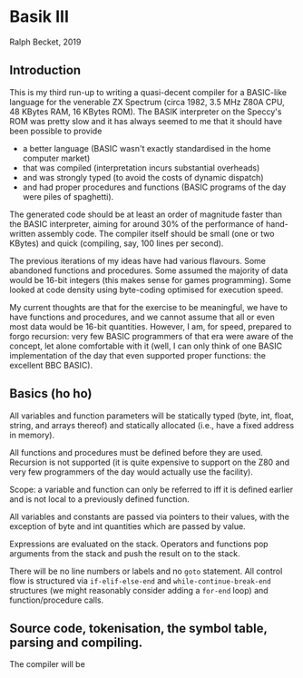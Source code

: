 # Basik III

Ralph Becket, 2019

## Introduction

This is my third run-up to writing a quasi-decent compiler for a BASIC-like language for the venerable ZX Spectrum (circa 1982, 3.5 MHz Z80A CPU, 48 KBytes RAM, 16 KBytes ROM).  The BASIK interpreter on the Speccy's ROM was pretty slow and it has always seemed to me that it should have been possible to provide
* a better language (BASIC wasn't exactly standardised in the home computer market)
* that was compiled (interpretation incurs substantial overheads)
* and was strongly typed (to avoid the costs of dynamic dispatch)
* and had proper procedures and functions (BASIC programs of the day were piles of spaghetti).

The generated code should be at least an order of magnitude faster than the BASIC interpreter, aiming for around 30% of the performance of hand-written assembly code.  The compiler itself should be small (one or two KBytes) and quick (compiling, say, 100 lines per second).

The previous iterations of my ideas have had various flavours.  Some abandoned functions and procedures.  Some assumed the majority of data would be 16-bit integers (this makes sense for games programming).  Some looked at code density using byte-coding optimised for execution speed.

My current thoughts are that for the exercise to be meaningful, we have to have functions and procedures, and we cannot assume that all or even most data would be 16-bit quantities.  However, I am, for speed, prepared to forgo recursion: very few BASIC programmers of that era were aware of the concept, let alone comfortable with it (well, I can only think of one BASIC implementation of the day that even supported proper functions: the excellent BBC BASIC).

## Basics (ho ho)

All variables and function parameters will be statically typed (byte, int, float, string, and arrays thereof) and statically allocated (i.e., have a fixed address in memory).

All functions and procedures must be defined before they are used.  Recursion is not supported (it is quite expensive to support on the Z80 and very few programmers of the day would actually use the facility).

Scope: a variable and function can only be referred to iff it is defined earlier and is not local to a previously defined function.

All variables and constants are passed via pointers to their values, with the exception of byte and int quantities which are passed by value.

Expressions are evaluated on the stack.  Operators and functions pop arguments from the stack and push the result on to the stack.

There will be no line numbers or labels and no `goto` statement.  All control flow is structured via `if-elif-else-end` and `while-continue-break-end` structures (we might reasonably consider adding a `for-end` loop) and function/procedure calls.

## Source code, tokenisation, the symbol table, parsing and compiling.



The compiler will be 
